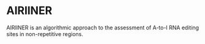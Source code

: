 # AIRlINER
AIRlINER is an algorithmic approach to the assessment of A-to-I RNA editing sites in non-repetitive regions.
